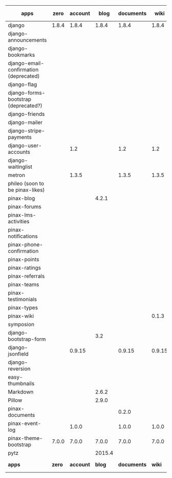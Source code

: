 
apps | zero | account | blog  | documents | wiki | team-wiki
-----|---|--- |--- |--- |--- | ---
django | 1.8.4| 1.8.4 | 1.8.4 | 1.8.4 | 1.8.4 | 1.8.4
django-announcements  | | | | | |
django-bookmarks | | | | | |
django-email-confirmation (deprecated) | | | | | |
django-flag | | | | | |
django-forms-bootstrap (deprecated?) | | | | | |
django-friends | | | | | |
django-mailer | | | | | |
django-stripe-payments | | | | |
django-user-accounts | | 1.2 | | 1.2 | 1.2 | 1.2
django-waitinglist | | | | | |
metron | | 1.3.5 | | 1.3.5 | 1.3.5 | 1.3.5
phileo (soon to be pinax-likes) | | | | | |
pinax-blog | | | 4.2.1 | | |
pinax-forums | | | | | |
pinax-lms-activities | | | | | |
pinax-notifications | | | | | |
pinax-phone-confirmation | | | | | |
pinax-points | | | | | |
pinax-ratings | | | | | |
pinax-referrals | | | | | |
pinax-teams | | | | | |
pinax-testimonials | | | | | |
pinax-types | | | | | |
pinax-wiki | | | | | 0.1.3 | 0.1.3
symposion | | | | | |
django-bootstrap-form | | | 3.2  | | |
django-jsonfield | | 0.9.15 | | 0.9.15 | 0.9.15 | 0.9.15
django-reversion | | | | | | 1.9.3
easy-thumbnails | | | | | | 2.2
Markdown | | | 2.6.2 | | |
Pillow | | | 2.9.0 | | | 2.9.0
pinax-documents | | | | 0.2.0 | |
pinax-event-log | | 1.0.0| | 1.0.0 | 1.0.0 | 1.0.0
pinax-theme-bootstrap | 7.0.0 | 7.0.0 | 7.0.0 | 7.0.0 | 7.0.0 | 7.0.0
pytz | | | 2015.4 | | |
__apps__ | __zero__ | __account__ | __blog__  | __documents__ | __wiki__ | __team-wiki__
